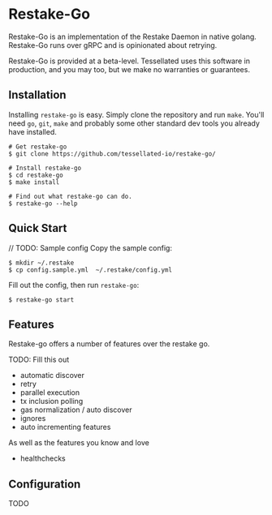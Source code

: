 # Restake-Go

Restake-Go is an implementation of the Restake Daemon in native golang. Restake-Go runs over gRPC and is opinionated about retrying. 

Restake-Go is provided at a beta-level. Tessellated uses this software in production, and you may too, but we make no warranties or guarantees. 

## Installation

Installing `restake-go` is easy. Simply clone the repository and run `make`. You'll need `go`, `git`, `make` and probably some other standard dev tools you already have installed.

```shell
# Get restake-go
$ git clone https://github.com/tessellated-io/restake-go/

# Install restake-go
$ cd restake-go
$ make install

# Find out what restake-go can do. 
$ restake-go --help
```

## Quick Start

// TODO: Sample config
Copy the sample config:
```shell
$ mkdir ~/.restake
$ cp config.sample.yml  ~/.restake/config.yml
```

Fill out the config, then run `restake-go`:

```shell
$ restake-go start
```

## Features

Restake-go offers a number of features over the restake go. 

TODO: Fill this out
- automatic discover
- retry
- parallel execution 
- tx inclusion polling
- gas normalization / auto discover
- ignores
- auto incrementing features


As well as the features you know and love
- healthchecks


## Configuration 

TODO 